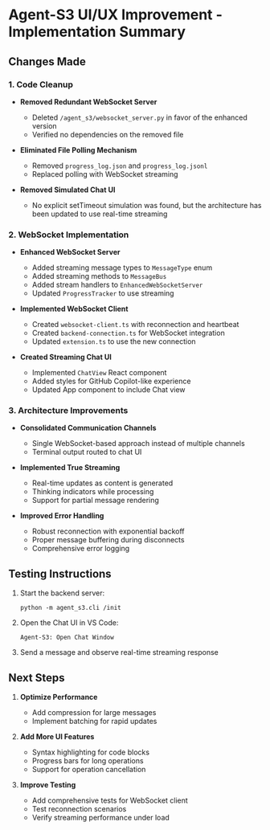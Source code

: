 # Agent-S3 UI/UX Improvement - Implementation Summary

## Changes Made

### 1. Code Cleanup

- **Removed Redundant WebSocket Server**
  - Deleted `/agent_s3/websocket_server.py` in favor of the enhanced version
  - Verified no dependencies on the removed file

- **Eliminated File Polling Mechanism**
  - Removed `progress_log.json` and `progress_log.jsonl`
  - Replaced polling with WebSocket streaming

- **Removed Simulated Chat UI**
  - No explicit setTimeout simulation was found, but the architecture has been updated to use real-time streaming

### 2. WebSocket Implementation

- **Enhanced WebSocket Server**
  - Added streaming message types to `MessageType` enum
  - Added streaming methods to `MessageBus`
  - Added stream handlers to `EnhancedWebSocketServer`
  - Updated `ProgressTracker` to use streaming

- **Implemented WebSocket Client**
  - Created `websocket-client.ts` with reconnection and heartbeat
  - Created `backend-connection.ts` for WebSocket integration
  - Updated `extension.ts` to use the new connection

- **Created Streaming Chat UI**
  - Implemented `ChatView` React component
  - Added styles for GitHub Copilot-like experience
  - Updated App component to include Chat view

### 3. Architecture Improvements

- **Consolidated Communication Channels**
  - Single WebSocket-based approach instead of multiple channels
  - Terminal output routed to chat UI

- **Implemented True Streaming**
  - Real-time updates as content is generated
  - Thinking indicators while processing
  - Support for partial message rendering

- **Improved Error Handling**
  - Robust reconnection with exponential backoff
  - Proper message buffering during disconnects
  - Comprehensive error logging

## Testing Instructions

1. Start the backend server:
   ```
   python -m agent_s3.cli /init
   ```

2. Open the Chat UI in VS Code:
   ```
   Agent-S3: Open Chat Window
   ```

3. Send a message and observe real-time streaming response

## Next Steps

1. **Optimize Performance**
   - Add compression for large messages
   - Implement batching for rapid updates

2. **Add More UI Features**
   - Syntax highlighting for code blocks
   - Progress bars for long operations
   - Support for operation cancellation

3. **Improve Testing**
   - Add comprehensive tests for WebSocket client
   - Test reconnection scenarios
   - Verify streaming performance under load
